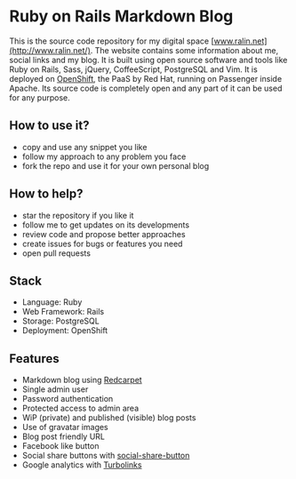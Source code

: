 # Ruby on Rails Markdown Blog

This is the source code repository for my digital space [www.ralin.net](http://www.ralin.net/). The website contains some information about me, social links and my blog. It is built using open source software and tools like Ruby on Rails, Sass, jQuery, CoffeeScript, PostgreSQL and Vim. It is deployed on [OpenShift](https://www.openshift.com/), the PaaS by Red Hat, running on Passenger inside Apache. Its source code is completely open and any part of it can be used for any purpose.

## How to use it?

- copy and use any snippet you like
- follow my approach to any problem you face
- fork the repo and use it for your own personal blog

## How to help?

- star the repository if you like it
- follow me to get updates on its developments
- review code and propose better approaches
- create issues for bugs or features you need
- open pull requests

## Stack

- Language: Ruby
- Web Framework: Rails
- Storage: PostgreSQL
- Deployment: OpenShift

## Features 

- Markdown blog using [Redcarpet](https://github.com/vmg/redcarpet)
- Single admin user
- Password authentication
- Protected access to admin area
- WiP (private) and published (visible) blog posts
- Use of gravatar images
- Blog post friendly URL
- Facebook like button
- Social share buttons with [social-share-button](https://github.com/huacnlee/social-share-button)
- Google analytics with [Turbolinks](https://github.com/turbolinks/turbolinks)
